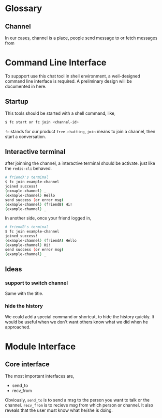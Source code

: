 # Glossary

## Channel

In our cases, channel is a place, people send message to or fetch messages from 

# Command Line Interface
To suppport use this chat tool in shell environment, a well-designed command line interface is required. A preliminary design will be documented in here.

## Startup

This tools should be started with a shell command, like,
```bash
$ fc start or fc join <channel-id>
```
`fc` stands for our product `free-chatting`, `join` means to join a channel, then start a conversation.

## Interactive terminal
after joinning the channel, a interactive terminal should be activate. just like the `redis-cli` behaved.

```bash
# friendA's termimal
$ fc join example-channel
joined success! 
(exmaple-channel) _
(exmaple-channel) Hello
send success (or error msg)
(exmaple-channel) (friendB) Hi!
(example-channel) _
```

In another side, once your friend logged in,
```bash
# friendB's terminal
$ fc join example-channel
joined success! 
(exmaple-channel) (friendA) Hello
(example-channel) Hi!
send success (or error msg)
(example-channel) _
```

## Ideas

### support to switch channel

Same with the title.

### hide the history
We could add a special command or shortcut, to hide the history quickly. It would be useful when we don't want others know what we did when he approached. 

# Module Interface

## Core interface

The most important interfaces are, 
- send_to
- recv_from

Obviously, `send_to` is to send a msg to the person you want to talk or the channel.
`recv_from` is to recieve msg from which person or channel. It also reveals that the user must know what he/she is doing.


